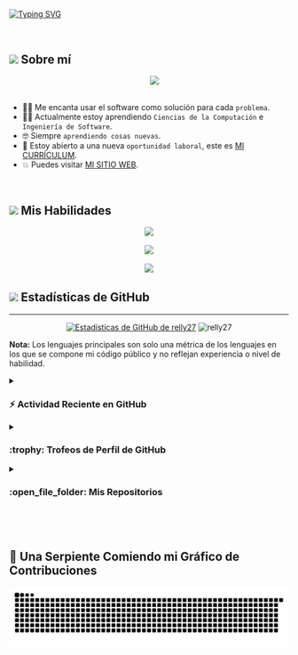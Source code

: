 ## <p align="center">
  <a href="https://git.io/typing-svg"><img src="https://readme-typing-svg.demolab.com?font=Fira+Code&pause=1000&width=435&lines=%F0%9F%9A%80+Código.+Escala.+Automatiza.+%E2%9C%A8;Innovador+en+la+nube.+%E2%98%81%EF%B8%8F;Pensador+basado+en+datos.;Soluciones+impulsadas+por+IA.;Agilidad+full+stack.;Linux+en+el+núcleo.+%F0%9F%90%A7;Escalabilidad+desbloqueada.;Desarrollador+preparado+para+el+futuro.+" alt="Typing SVG" /></a>
</p>

<br>

## <picture><img src = "https://github.com/7oSkaaa/7oSkaaa/blob/main/Images/about_me.gif?raw=true" width = 50px></picture> Sobre mí
<picture> <img align="right" src="https://github.com/7oSkaaa/7oSkaaa/blob/main/Images/Right_Side.gif?raw=true" width = 250px></picture>

<br><br>
- :technologist: Me encanta usar el software como solución para cada `problema`.
- :student: Actualmente estoy aprendiendo `Ciencias de la Computación` e `Ingeniería de Software`.
- :nerd_face: Siempre `aprendiendo cosas nuevas`.
- :thinking: Estoy abierto a una nueva `oportunidad laboral`, este es [MI CURRÍCULUM](#).
- :boom: Puedes visitar [MI SITIO WEB](#).
<br>

## <picture> <img src = "https://github.com/7oSkaaa/7oSkaaa/blob/main/Images/Software_Tools.gif?raw=true" width = 50px>  </picture>  Mis Habilidades

<p align="center">
  <a href="https://skillicons.dev">
    <img src="https://skillicons.dev/icons?i=html,css,js,php,git,py,kotlin" />
  </a>
</p>
<p align="center">
  <a href="https://skillicons.dev">
    <img src="https://skillicons.dev/icons?i=postgres,mysql,mongodb,graphql,flask,django,selenium,sklearn,tensorflow" />
  </a>
</p>
<p align="center">
  <a href="https://skillicons.dev">
    <img src="https://skillicons.dev/icons?i=aws,bash,git,kubernetes,docker,github,linux" />
  </a>
</p>

## <picture> <img src = "https://github.com/7oSkaaa/7oSkaaa/blob/main/Images/Statistics.gif?raw=true" width = 50px>  </picture> Estadísticas de GitHub

----
	
<p align="center">
    <a href="https://github.com/anuraghazra/github-readme-stats">
	    <img alt="Estadísticas de GitHub de relly27" src="https://github-readme-stats.vercel.app/api?username=relly27&show_icons=true&count_private=true&locale=es&theme=tokyonight&layout=compact" height="230px"/></a>
	  <img src="https://github-readme-stats.vercel.app/api/top-langs?username=relly27&langs_count=10&show_icons=true&locale=es&theme=tokyonight" alt="relly27" height="230px"/>
<br/>

  <b>Nota:</b> Los lenguajes principales son solo una métrica de los lenguajes en los que se compone mi código público y no reflejan experiencia o nivel de habilidad.
  </p>
</details>

<details><summary><h3>⚡ Actividad Reciente en GitHub</h3></summary>

----
	
[![Actividad de relly27 en GitHub](https://github-readme-activity-graph.cyclic.app/graph?username=relly27&theme=github)](https://github.com/7oSkaaa/github-readme-activity-graph)

</details>

<details><summary> <h3> :trophy: Trofeos de Perfil de GitHub </h3></summary>

----
	
<p align="center"> <a href="https://github.com/ryo-ma/github-profile-trophy"><img src="https://github-profile-trophy.vercel.app/?username=relly27&layout=compact&theme=tokyonight&column=4&margin-w=15&margin-h=15" alt="relly27" /></a> </p>

[![@relly27's Holopin board](https://holopin.io/api/user/board?user=relly27)](https://holopin.io/@relly27)

</details>

<details><summary><h3> :open_file_folder: Mis Repositorios </h3></summary>

----
	
</details>

</br></br>
	
## 🐍 Una Serpiente Comiendo mi Gráfico de Contribuciones
	
<p align = "center">
	<img src = "https://github.com/7oSkaaa/7oSkaaa/blob/output/github-contribution-grid-snake.svg?" alt = "Snake Game"/>
</p>
